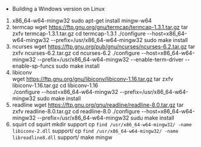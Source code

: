 * Building a Windows version on Linux

1. x86_64-w64-mingw32
    sudo apt-get install mingw-w64
2. termcap
    wget https://ftp.gnu.org/gnu/termcap/termcap-1.3.1.tar.gz
    tar zxfv termcap-1.3.1.tar.gz
    cd termcap-1.3.1
    ./configure  --host=x86_64-w64-mingw32 --prefix=/usr/x86_64-w64-mingw32
    sudo make install
3. ncurses
    wget https://ftp.gnu.org/pub/gnu/ncurses/ncurses-6.2.tar.gz
    tar zxfv ncurses-6.2.tar.gz
    cd ncurses-6.2
    ./configure --host=x86_64-w64-mingw32 --prefix=/usr/x86_64-w64-mingw32 --enable-term-driver --enable-sp-funcs
    sudo make install
4. libiconv    
   wget https://ftp.gnu.org/gnu/libiconv/libiconv-1.16.tar.gz
   tar zxfv libiconv-1.16.tar.gz
   cd libiconv-1.16   
   ./configure --host=x86_64-w64-mingw32 --prefix=/usr/x86_64-w64-mingw32
   sudo make install
5. readline
   wget https://ftp.gnu.org/gnu/readline/readline-8.0.tar.gz
   tar zxfv readline-8.0.tar.gz
   cd readline-8.0
   ./configure --host=x86_64-w64-mingw32 --prefix=/usr/x86_64-w64-mingw32
   sudu make install
6. squirt
   cd squirt
   mkdir support
   cp `find /usr/x86_64-w64-mingw32/ -name libiconv-2.dll` support/
   cp `find /usr/x86_64-w64-mingw32/ -name libreadline8.dll` support/
   make mingw
   

